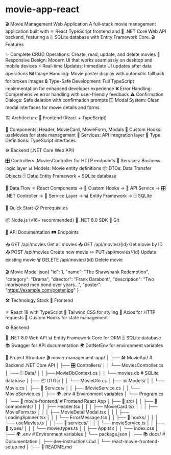 # movie-app-react

🎬 Movie Management Web Application
A full-stack movie management application built with ⚛️ React TypeScript frontend and 🔧 .NET Core Web API backend, featuring a 🗄️ SQLite database with Entity Framework Core.
🎬 Features

✨ Complete CRUD Operations: Create, read, update, and delete movies
📱 Responsive Design: Modern UI that works seamlessly on desktop and mobile devices
⚡ Real-time Updates: Immediate UI updates after data operations
🖼️ Image Handling: Movie poster display with automatic fallback for broken images
🔒 Type-Safe Development: Full TypeScript implementation for enhanced developer experience
❌ Error Handling: Comprehensive error handling with user-friendly feedback
⚠️ Confirmation Dialogs: Safe deletion with confirmation prompts
🪟 Modal System: Clean modal interfaces for movie details and forms

🏗️ Architecture
🎯 Frontend (React + TypeScript)

🧩 Components: Header, MovieCard, MovieForm, Modals
🎣 Custom Hooks: useMovies for state management
🔌 Services: API integration layer
📝 Type Definitions: TypeScript interfaces

⚙️ Backend (.NET Core Web API)

🎛️ Controllers: MoviesController for HTTP endpoints
🏢 Services: Business logic layer
📊 Models: Movie entity definitions
📦 DTOs: Data Transfer Objects
🗄️ Data: Entity Framework + SQLite database

🔄 Data Flow
⚛️ React Components → 🎣 Custom Hooks → 🔌 API Service → 🎛️ .NET Controller → 🏢 Service Layer → 📊 Entity Framework → 🗄️ SQLite

🚀 Quick Start
📋 Prerequisites

📦 Node.js (v16+ recommended)
🔧 .NET 8.0 SDK
📂 Git


📖 API Documentation
🛤️ Endpoints

📥 GET    /api/movies                        Get all movies
📥 GET    /api/movies/{id}                   Get movie by ID
📤 POST   /api/movies                        Create new movie
✏️ PUT    /api/movies/{id}                   Update existing movie
🗑️ DELETE /api/movies/{id}                   Delete movie


🎬 Movie Model
json{
  "id": 1,
  "name": "The Shawshank Redemption",
  "category": "Drama",
  "director": "Frank Darabont",
  "description": "Two imprisoned men bond over years...",
  "poster": "https://example.com/poster.jpg"
}

🛠️ Technology Stack
🎨 Frontend

⚛️ React 18 with TypeScript
🎨 Tailwind CSS for styling
📡 Axios for HTTP requests
🎣 Custom Hooks for state management

⚙️ Backend

🔧 .NET 8.0 Web API
📊 Entity Framework Core for ORM
🗄️ SQLite database
📚 Swagger for API documentation
🌍 DotNetEnv for environment variables


📁 Project Structure
🎬 movie-management-app/
│
├── 🛠️ MovieApi/                          # Backend .NET Core API
│   ├── 🎛️ Controllers/
│   │   └── MoviesController.cs
│   ├── 🗄️ Data/
│   │   ├── MovieDbContext.cs
│   │   └── movies.db                  # SQLite database
│   ├── 📦 DTOs/
│   │   └── MovieDto.cs
│   ├── 📊 Models/
│   │   └── Movie.cs
│   ├── 🏢 Services/
│   │   ├── IMovieService.cs
│   │   └── MovieService.cs
│   ├── 🌍 .env                           # Environment variables
│   └── Program.cs
│
├── 🎨 movie-frontend/                     # Frontend React App
│   ├── 📁 src/
│   │   ├── 🧩 components/
│   │   │   ├── Header.tsx
│   │   │   ├── MovieCard.tsx
│   │   │   ├── MovieForm.tsx
│   │   │   ├── MovieDetailModal.tsx
│   │   │   ├── LoadingSpinner.tsx
│   │   │   └── ErrorMessage.tsx
│   │   ├── 🎣 hooks/
│   │   │   └── useMovies.ts
│   │   ├── 🔌 services/
│   │   │   └── movieService.ts
│   │   ├── 📝 types/
│   │   │   └── movie.types.ts
│   │   ├── App.tsx
│   │   └── index.css
│   ├── 🌍 .env                           # Environment variables
│   └── package.json
│
├── 📚 docs/                              # Documentation
│   ├── dev-instructions.md
│   └── react-movie-frontend-setup.md
│
└── 📖 README.md












